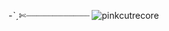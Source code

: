 -ˋˏ✄┈┈┈┈┈┈┈┈┈┈┈┈ ![pinkcutrecore](https://github.com/user-attachments/assets/5a6a6a4b-7330-4bf9-8f44-ba119000490d)
